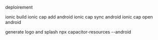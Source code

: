 deploirement 

ionic build
ionic cap add android
ionic cap sync android
ionic cap open android



generate logo and splash 
npx capacitor-resources --android